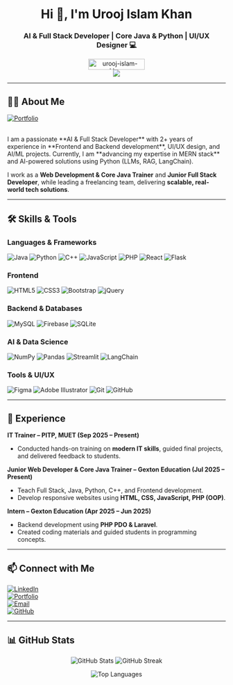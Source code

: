 <h1 align="center">Hi 👋, I'm Urooj Islam Khan</h1>
<h3 align="center">AI & Full Stack Developer | Core Java & Python | UI/UX Designer 💻</h3>
<div align="center">
  <img src="https://komarev.com/ghpvc/?username=Urooj-Islam-Khan&label=Profile%20views&color=0e75b6&style=flat" height="25" width="130" alt="urooj-islam-khan" />
 <!-- <a href="https://www.buymeacoffee.com/urooj"><img src="https://cdn.buymeacoffee.com/buttons/v2/default-yellow.png" height="40" width="140" alt="Buy Me a Coffee" /></a> -->
</div>

<div align="center">
  <a href="https://u8views.com/github/Urooj-Islam-Khan"><img src="https://u8views.com/api/v1/github/profiles/35573364/views/day-week-month-count.svg"></a>
</div>

---

## 👨‍💻 About Me
[![Portfolio](https://img.shields.io/badge/Portfolio-FF2D95?style=for-the-badge&logoColor=white)](https://www.uroojsportfolio.netlify.app)

<br>
I am a passionate **AI & Full Stack Developer** with 2+ years of experience in **Frontend and Backend development**, UI/UX design, and AI/ML projects.  
Currently, I am **advancing my expertise in MERN stack** and AI-powered solutions using Python (LLMs, RAG, LangChain).  

I work as a **Web Development & Core Java Trainer** and **Junior Full Stack Developer**, while leading a freelancing team, delivering **scalable, real-world tech solutions**.

---
## 🛠 Skills & Tools

### Languages & Frameworks
![Java](https://img.shields.io/badge/Java-ED8B00?style=for-the-badge&logo=java&logoColor=white)
![Python](https://img.shields.io/badge/Python-3776AB?style=for-the-badge&logo=python&logoColor=white)
![C++](https://img.shields.io/badge/C++-00599C?style=for-the-badge&logo=c%2B%2B&logoColor=white)
![JavaScript](https://img.shields.io/badge/JavaScript-F7DF1E?style=for-the-badge&logo=javascript&logoColor=black)
![PHP](https://img.shields.io/badge/PHP-777BB4?style=for-the-badge&logo=php&logoColor=white)
![React](https://img.shields.io/badge/React-61DAFB?style=for-the-badge&logo=react&logoColor=black)
![Flask](https://img.shields.io/badge/Flask-000000?style=for-the-badge&logo=flask&logoColor=white)

### Frontend
![HTML5](https://img.shields.io/badge/HTML5-E34F26?style=for-the-badge&logo=html5&logoColor=white)
![CSS3](https://img.shields.io/badge/CSS3-1572B6?style=for-the-badge&logo=css3&logoColor=white)
![Bootstrap](https://img.shields.io/badge/Bootstrap-7952B3?style=for-the-badge&logo=bootstrap&logoColor=white)
![jQuery](https://img.shields.io/badge/jQuery-0769AD?style=for-the-badge&logo=jquery&logoColor=white)

### Backend & Databases
![MySQL](https://img.shields.io/badge/MySQL-4479A1?style=for-the-badge&logo=mysql&logoColor=white)
![Firebase](https://img.shields.io/badge/Firebase-FFCA28?style=for-the-badge&logo=firebase&logoColor=black)
![SQLite](https://img.shields.io/badge/SQLite-003B57?style=for-the-badge&logo=sqlite&logoColor=white)

### AI & Data Science
![NumPy](https://img.shields.io/badge/NumPy-013243?style=for-the-badge&logo=numpy&logoColor=white)
![Pandas](https://img.shields.io/badge/Pandas-150458?style=for-the-badge&logo=pandas&logoColor=white)
![Streamlit](https://img.shields.io/badge/Streamlit-FF4B4B?style=for-the-badge&logo=streamlit&logoColor=white)
![LangChain](https://img.shields.io/badge/LangChain-0A0A0A?style=for-the-badge&logoColor=white)

### Tools & UI/UX
![Figma](https://img.shields.io/badge/Figma-F24E1E?style=for-the-badge&logo=figma&logoColor=white)
![Adobe Illustrator](https://img.shields.io/badge/Adobe_Illustrator-FF9A00?style=for-the-badge&logo=adobeillustrator&logoColor=white)
![Git](https://img.shields.io/badge/Git-F05032?style=for-the-badge&logo=git&logoColor=white)
![GitHub](https://img.shields.io/badge/GitHub-181717?style=for-the-badge&logo=github&logoColor=white)

---
<!--
## 🚀 Featured Projects

### 1. [E-Commerce Website](https://github.com/Urooj-Islam-Khan)
- Fully responsive platform with **admin dashboard**, category-wise products, and add-to-cart system.
- Backend implemented using **PHP PDO (OOP)**.
- ![E-Commerce Screenshot](https://via.placeholder.com/300x180.png?text=E-Commerce+Project)

### 2. [Personal Portfolio Website](https://www.uroojsportfolio.netlify.app)
- Responsive portfolio with **theme toggle, animations, and project filter features**.
- Built with **HTML, CSS, JavaScript, Bootstrap, React.js**.
- ![Portfolio Screenshot](https://via.placeholder.com/300x180.png?text=Portfolio+Project)

### 3. [Car Showroom Management System](https://github.com/Urooj-Islam-Khan)
- **Java Swing desktop app** with CRUD operations using JDBC.
- Efficiently manages car showroom data with a dashboard interface.
- ![Car Showroom Screenshot](https://via.placeholder.com/300x180.png?text=Car+Showroom+App)

### 4. [Symptom Predictor (AI/ML Project)](https://github.com/Urooj-Islam-Khan)
- Disease prediction system using **Python, Scikit-learn, Pandas, Streamlit**.
- Implements ML models for accurate symptom prediction.
- ![Symptom Predictor Screenshot](https://via.placeholder.com/300x180.png?text=Symptom+Predictor)

### 5. [AI-Powered Chatbot (In Progress)](https://github.com/Urooj-Islam-Khan)
- LLMs, LangChain, RAG, ChromaDB for contextual AI responses.
- **React frontend + FastAPI backend** for smooth user interaction.
- ![Chatbot Screenshot](https://via.placeholder.com/300x180.png?text=AI+Chatbot)

---
-->

## 💼 Experience

**IT Trainer – PITP, MUET (Sep 2025 – Present)**  
- Conducted hands-on training on **modern IT skills**, guided final projects, and delivered feedback to students.  

**Junior Web Developer & Core Java Trainer – Gexton Education (Jul 2025 – Present)**  
- Teach Full Stack, Java, Python, C++, and Frontend development.  
- Develop responsive websites using **HTML, CSS, JavaScript, PHP (OOP)**.  

**Intern – Gexton Education (Apr 2025 – Jun 2025)**  
- Backend development using **PHP PDO & Laravel**.  
- Created coding materials and guided students in programming concepts.  

---
<!--
## 🎓 Education
- **Bachelor of Software Engineering**, University of Sindh (CGPA: 3.67)  
- **Intermediate**, Hayat Girls College (91.8%)  

---

## 📜 Certifications
- Meta Website Developer | Meta Python Developer | Coursera Java OOP & Java Developer  
- PITP Website Developer & Core Java | Google Project Management Certification  
- Certiport International Python (NAVTTC) | NAVTTC Advanced Python  

---
-->
## 📫 Connect with Me
[![LinkedIn](https://img.shields.io/badge/LinkedIn-0A66C2?style=for-the-badge&logo=linkedin&logoColor=white)](https://www.linkedin.com/in/uroojislamkhan/)  
[![Portfolio](https://img.shields.io/badge/Portfolio-FF5733?style=for-the-badge&logo=netlify&logoColor=white)](https://www.uroojsportfolio.netlify.app)  
[![Email](https://img.shields.io/badge/Email-D14836?style=for-the-badge&logo=gmail&logoColor=white)](mailto:uroojislamkhan124@gmail.com)  
[![GitHub](https://img.shields.io/badge/GitHub-181717?style=for-the-badge&logo=github&logoColor=white)](https://github.com/Urooj-Islam-Khan)

---

## 📊 GitHub Stats
<p align="center">
  <img src="https://github-readme-stats.vercel.app/api?username=Urooj-Islam-Khan&show_icons=true&theme=radical" alt="GitHub Stats"/>
  <img src="https://github-readme-streak-stats.herokuapp.com/?user=Urooj-Islam-Khan&theme=radical" alt="GitHub Streak"/>
</p>

<p align="center">
  <img src="https://github-readme-stats.vercel.app/api/top-langs/?username=Urooj-Islam-Khan&layout=compact&theme=radical" alt="Top Languages"/>
</p>
